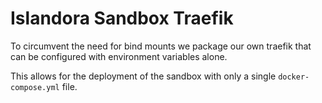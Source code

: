 # Islandora Sandbox Traefik <!-- omit in toc -->

To circumvent the need for bind mounts we package our own traefik that can be
configured with environment variables alone.

This allows for the deployment of the sandbox with only a single
`docker-compose.yml` file.